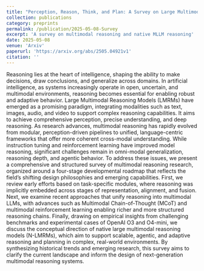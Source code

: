 ```yaml
---
title: "Perception, Reason, Think, and Plan: A Survey on Large Multimodal Reasoning Models"
collection: publications
category: preprints
permalink: /publication/2025-05-08-Survey
excerpt: 'A survey on multimodal reasoning and native MLLM reasoning'
date: 2025-05-08
venue: 'Arxiv'
paperurl: 'https://arxiv.org/abs/2505.04921v1'
citation: ''
---
```


Reasoning lies at the heart of intelligence, shaping the ability to make decisions, draw conclusions, and generalize across domains. In artificial intelligence, as systems increasingly operate in open, uncertain, and multimodal environments, reasoning becomes essential for enabling robust and adaptive behavior. 
Large Multimodal Reasoning Models (LMRMs) have emerged as a promising paradigm, integrating modalities such as text, images, audio, and video to support complex reasoning capabilities. It aims to achieve comprehensive perception, precise understanding, and deep reasoning. 
As research advances, multimodal reasoning has rapidly evolved from modular, perception-driven pipelines to unified, language-centric frameworks that offer more coherent cross-modal understanding. While instruction tuning and reinforcement learning have improved model reasoning, significant challenges remain in omni-modal generalization, reasoning depth, and agentic behavior. 
To address these issues, we present a comprehensive and structured survey of multimodal reasoning research, organized around a four-stage developmental roadmap that reflects the field’s shifting design philosophies and emerging capabilities. 
First, we review early efforts based on task-specific modules, where reasoning was implicitly embedded across stages of representation, alignment, and fusion. 
Next, we examine recent approaches that unify reasoning into multimodal LLMs, with advances such as Multimodal Chain-of-Thought (MCoT) and multimodal reinforcement learning enabling richer and more structured reasoning chains. 
Finally, drawing on empirical insights from challenging benchmarks and experimental cases of OpenAI O3 and O4-mini,  we discuss the conceptual direction of native large multimodal reasoning models (N-LMRMs), which aim to support scalable, agentic, and adaptive reasoning and planning in complex, real-world environments. 
By synthesizing historical trends and emerging research, this survey aims to clarify the current landscape and inform the design of next-generation multimodal reasoning systems.